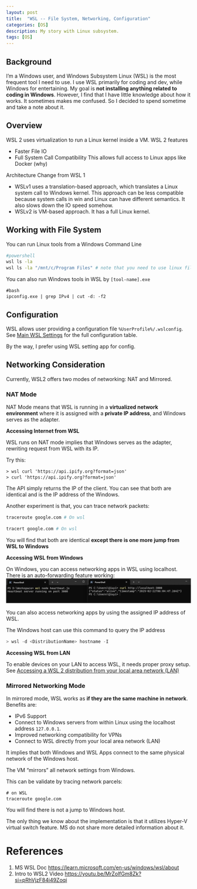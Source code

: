 ```yaml
---
layout: post
title:  "WSL -- File System, Networking, Configuration"
categories: [OS]
description: My story with Linux subsystem.
tags: [OS]
---
```

## Background

I’m a Windows user, and Windows Subsystem Linux (WSL) is the most frequent tool I need to use. 
I use WSL primarily for coding and dev, while Windows for entertaining.
My goal is **not installing anything related to coding in Windows**.
However, I find that I have little knowledge about how it works.
It sometimes makes me confused. 
So I decided to spend sometime and take a note about it.

## Overview

WSL 2 uses virtualization to run a Linux kernel inside a VM.
WSL 2 features
- Faster File IO
- Full System Call Compatibility
		This allows full access to Linux apps like Docker (why) 

Architecture Change from WSL 1
- WSLv1 uses a translation-based approach, which translates a Linux system call to Windows kernel. 
		This approach can be less compatible because system calls in win and Linux can have different semantics. 
		It also slows down the IO speed somehow.
- WSLv2 is VM-based approach. It has a full Linux kernel. 

## Working with File System

You can run Linux tools from a Windows Command Line

```bash
#powershell
wsl ls -la
wsl ls -la "/mnt/c/Program Files" # note that you need to use linux file path  
```

You can also run Windows tools in WSL by `[tool-name].exe` 

```shell
#bash
ipconfig.exe | grep IPv4 | cut -d: -f2
```

## Configuration

WSL allows user providing a configuration file `%UserProfile%/.wslconfig`. 
See [Main WSL Settings](https://learn.microsoft.com/en-us/windows/wsl/wsl-config#main-wsl-settings) for the full configuration table.

By the way, I prefer using WSL setting app for config. 

## Networking Consideration

Currently, WSL2 offers two modes of networking: NAT and Mirrored.

### NAT Mode

NAT Mode means that WSL is running in a **virtualized network environment** where it is assigned with a **private IP address**, and Windows serves as the adapter. 

**Accessing Internet from WSL**

WSL runs on NAT mode implies that Windows serves as the adapter, rewriting request from WSL with its IP. 

Try this:
```
> wsl curl 'https://api.ipify.org?format=json'
> curl 'https://api.ipify.org?format=json'
```

The API simply returns the IP of the client. 
You can see that both are identical and is the IP address of the Windows.

Another experiment is that, you can trace network packets:
```bash
traceroute google.com # On wsl
```

```bash
tracert google.com # On wsl
```

You will find that both are identical **except there is one more jump from WSL to Windows** 

**Accessing WSL from Windows**

On Windows, you can access networking apps in WSL using localhost. There is an auto-forwarding feature working: 
![Experiment: Accessing WSL Networking application ](/assets/images/Pasted%20image%2020250222170500.png)

You can also access networking apps by using the assigned IP address of WSL. 

The Windows host can use this command to query the IP address 
```powershell
> wsl -d <DistributionName> hostname -I
```

**Accessing WSL from LAN**

To enable devices on your LAN to access WSL, it needs proper proxy setup. See [Accessing a WSL 2 distribution from your local area network (LAN)](https://learn.microsoft.com/en-us/windows/wsl/networking#accessing-a-wsl-2-distribution-from-your-local-area-network-lan)

### Mirrored Networking Mode

In mirrored mode, WSL works as **if they are the same machine in network**. Benefits are:
- IPv6 Support
- Connect to Windows servers from within Linux using the localhost address `127.0.0.1`.
- Improved networking compatibility for VPNs
- Connect to WSL directly from your local area network (LAN)

It implies that both Windows and WSL Apps connect to the same physical network of the Windows host. 

The VM “mirrors” all network settings from Windows. 

This can be validate by tracing network parcels:

```
# on WSL
traceroute google.com
```

You will find there is not a jump to Windows host. 

The only thing we know about the implementation is that it utilizes Hyper-V virtual switch feature. 
MS do not share more detailed information about it.

# References
1. MS WSL Doc https://learn.microsoft.com/en-us/windows/wsl/about
2. Intro to WSL2 Video https://youtu.be/MrZolfGm8Zk?si=pRhVjzF84i49Zoqi